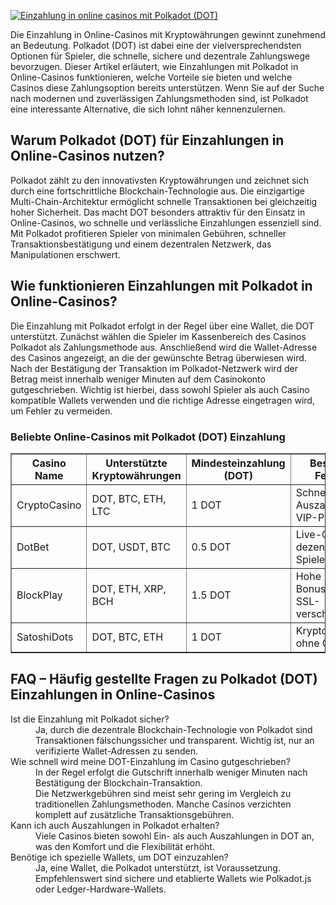 [![Einzahlung in online casinos mit Polkadot (DOT)](https://123-caf.pages.dev/gitsignup.png)](https://vrmoo.ru/Bt82HjjY)

<div>   <p>Die Einzahlung in Online-Casinos mit Kryptowährungen gewinnt zunehmend an Bedeutung. Polkadot (DOT) ist dabei eine der vielversprechendsten Optionen für Spieler, die schnelle, sichere und dezentrale Zahlungswege bevorzugen. Dieser Artikel erläutert, wie Einzahlungen mit Polkadot in Online-Casinos funktionieren, welche Vorteile sie bieten und welche Casinos diese Zahlungsoption bereits unterstützen. Wenn Sie auf der Suche nach modernen und zuverlässigen Zahlungsmethoden sind, ist Polkadot eine interessante Alternative, die sich lohnt näher kennenzulernen.</p>  <h2>Warum Polkadot (DOT) für Einzahlungen in Online-Casinos nutzen?</h2> <p>Polkadot zählt zu den innovativsten Kryptowährungen und zeichnet sich durch eine fortschrittliche Blockchain-Technologie aus. Die einzigartige Multi-Chain-Architektur ermöglicht schnelle Transaktionen bei gleichzeitig hoher Sicherheit. Das macht DOT besonders attraktiv für den Einsatz in Online-Casinos, wo schnelle und verlässliche Einzahlungen essenziell sind. Mit Polkadot profitieren Spieler von minimalen Gebühren, schneller Transaktionsbestätigung und einem dezentralen Netzwerk, das Manipulationen erschwert.</p>  <h2>Wie funktionieren Einzahlungen mit Polkadot in Online-Casinos?</h2> <p>Die Einzahlung mit Polkadot erfolgt in der Regel über eine Wallet, die DOT unterstützt. Zunächst wählen die Spieler im Kassenbereich des Casinos Polkadot als Zahlungsmethode aus. Anschließend wird die Wallet-Adresse des Casinos angezeigt, an die der gewünschte Betrag überwiesen wird. Nach der Bestätigung der Transaktion im Polkadot-Netzwerk wird der Betrag meist innerhalb weniger Minuten auf dem Casinokonto gutgeschrieben. Wichtig ist hierbei, dass sowohl Spieler als auch Casino kompatible Wallets verwenden und die richtige Adresse eingetragen wird, um Fehler zu vermeiden.</p>  <h3>Beliebte Online-Casinos mit Polkadot (DOT) Einzahlung</h3> <table border="1" cellpadding="5" cellspacing="0"> <thead> <tr> <th>Casino Name</th> <th>Unterstützte Kryptowährungen</th> <th>Mindesteinzahlung (DOT)</th> <th>Besondere Features</th> </tr> </thead> <tbody> <tr> <td>CryptoCasino</td> <td>DOT, BTC, ETH, LTC</td> <td>1 DOT</td> <td>Schnelle Auszahlungen, VIP-Programm</td> </tr> <tr> <td>DotBet</td> <td>DOT, USDT, BTC</td> <td>0.5 DOT</td> <td>Live-Casino, dezentrale Spiele</td> </tr> <tr> <td>BlockPlay</td> <td>DOT, ETH, XRP, BCH</td> <td>1.5 DOT</td> <td>Hohe Bonusangebote, SSL-verschlüsselt</td> </tr> <tr> <td>SatoshiDots</td> <td>DOT, BTC, ETH</td> <td>1 DOT</td> <td>Kryptozahlungen ohne Gebühren</td> </tr> </tbody> </table>  <h2>FAQ – Häufig gestellte Fragen zu Polkadot (DOT) Einzahlungen in Online-Casinos</h2> <dl>   <dt>Ist die Einzahlung mit Polkadot sicher?</dt>   <dd>Ja, durch die dezentrale Blockchain-Technologie von Polkadot sind Transaktionen fälschungssicher und transparent. Wichtig ist, nur an verifizierte Wallet-Adressen zu senden.</dd>    <dt>Wie schnell wird meine DOT-Einzahlung im Casino gutgeschrieben?</dt>   <dd>In der Regel erfolgt die Gutschrift innerhalb weniger Minuten nach Bestätigung der Blockchain-Transaktion.</dd>    <dt Fallen für Einzahlungen mit Polkadot Gebühren an?</dt>   <dd>Die Netzwerkgebühren sind meist sehr gering im Vergleich zu traditionellen Zahlungsmethoden. Manche Casinos verzichten komplett auf zusätzliche Transaktionsgebühren.</dd>    <dt>Kann ich auch Auszahlungen in Polkadot erhalten?</dt>   <dd>Viele Casinos bieten sowohl Ein- als auch Auszahlungen in DOT an, was den Komfort und die Flexibilität erhöht.</dd>    <dt>Benötige ich spezielle Wallets, um DOT einzuzahlen?</dt>   <dd>Ja, eine Wallet, die Polkadot unterstützt, ist Voraussetzung. Empfehlenswert sind sichere und etablierte Wallets wie Polkadot.js oder Ledger-Hardware-Wallets.</dd> </dl> </div>